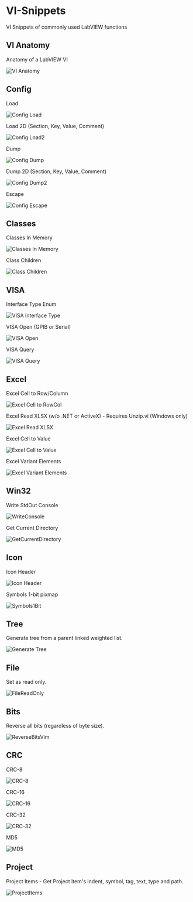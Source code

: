 # VI-Snippets
VI Snippets of commonly used LabVIEW functions

## VI Anatomy

Anatomy of a LabVIEW VI

![VI Anatomy](/VI_Anatomy.png)

## Config

Load

![Config Load](/Config_Load.png)

Load 2D (Section, Key, Value, Comment)

![Config Load2](/Config_Load2.png)

Dump

![Config Dump](/Config_Dump.png)

Dump 2D (Section, Key, Value, Comment)

![Config Dump2](/Config_Dump2.png)

Escape

![Config Escape](/Config_Escape.png)

## Classes

Classes In Memory

![Classes In Memory](/ClassesInMemory.png)

Class Children

![Class Children](/ClassChildren.png)

## VISA

Interface Type Enum

![VISA Interface Type](/VISA_InterfaceType.png)

VISA Open (GPIB or Serial)

![VISA Open](/VISA_Open2.png)

VISA Query

![VISA Query](/VISA_Query.png)

## Excel

Excel Cell to Row/Column

![Excel Cell to RowCol](/Excel_Cell_to_RowCol.png)

Excel Read XLSX (w/o .NET or ActiveX) - Requires Unzip.vi (Windows only)

![Excel Read XLSX](/Excel_Read_XLSX.png)

Excel Cell to Value

![Excel Cell to Value](/Excel_Cell_to_Value.png)

Excel Variant Elements

![Excel Variant Elements](/Excel_Variant_Elements.png)

## Win32

Write StdOut Console

![WriteConsole](/WriteConsole.png)

Get Current Directory

![GetCurrentDirectory](/GetCurrentDirectory.png)

## Icon

Icon Header

![Icon Header](/IconHeader.png)

Symbols 1-bit pixmap

![Symbols1Bit](/Symbols1Bit.png)

## Tree

Generate tree from a parent linked weighted list.

![Generate Tree](/GenerateTree.png)

## File

Set as read only.

![FileReadOnly](/FileReadOnly.png)

## Bits

Reverse all bits (regardless of byte size).

![ReverseBitsVim](/ReverseBitsVim.png)

## CRC

CRC-8

![CRC-8](/crc8.png)

CRC-16

![CRC-16](/crc16.png)

CRC-32

![CRC-32](/crc32.png)

MD5

![MD5](/MD5.png)

## Project

Project Items - Get Project item's indent, symbol, tag, text, type and path.

![ProjectItems](/ProjectItems.png)

